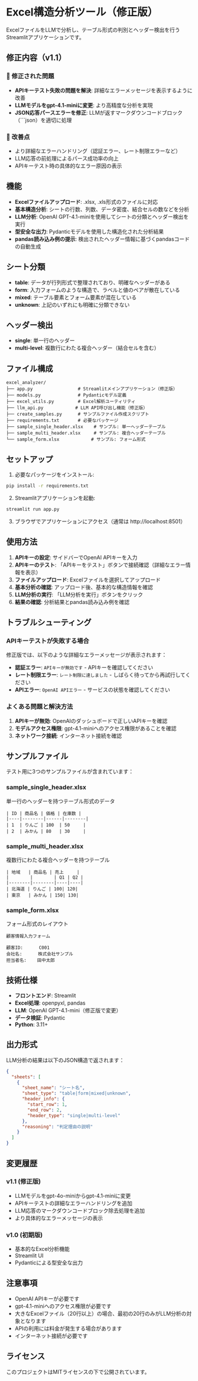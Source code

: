 # Excel構造分析ツール（修正版）

ExcelファイルをLLMで分析し、テーブル形式の判別とヘッダー検出を行うStreamlitアプリケーションです。

## 修正内容（v1.1）

### 🔧 修正された問題
- **APIキーテスト失敗の問題を解決**: 詳細なエラーメッセージを表示するように改善
- **LLMモデルをgpt-4.1-miniに変更**: より高精度な分析を実現
- **JSON応答パースエラーを修正**: LLMが返すマークダウンコードブロック（```json）を適切に処理

### 🚀 改善点
- より詳細なエラーハンドリング（認証エラー、レート制限エラーなど）
- LLM応答の前処理によるパース成功率の向上
- APIキーテスト時の具体的なエラー原因の表示

## 機能

- **Excelファイルアップロード**: .xlsx, .xls形式のファイルに対応
- **基本構造分析**: シートの行数、列数、データ密度、結合セルの数などを分析
- **LLM分析**: OpenAI GPT-4.1-miniを使用してシートの分類とヘッダー検出を実行
- **型安全な出力**: Pydanticモデルを使用した構造化された分析結果
- **pandas読み込み例の提示**: 検出されたヘッダー情報に基づくpandasコードの自動生成

## シート分類

- **table**: データが行列形式で整理されており、明確なヘッダーがある
- **form**: 入力フォームのような構造で、ラベルと値のペアが散在している
- **mixed**: テーブル要素とフォーム要素が混在している
- **unknown**: 上記のいずれにも明確に分類できない

## ヘッダー検出

- **single**: 単一行のヘッダー
- **multi-level**: 複数行にわたる複合ヘッダー（結合セルを含む）

## ファイル構成

```
excel_analyzer/
├── app.py                 # Streamlitメインアプリケーション（修正版）
├── models.py              # Pydanticモデル定義
├── excel_utils.py         # Excel解析ユーティリティ
├── llm_api.py            # LLM API呼び出し機能（修正版）
├── create_samples.py      # サンプルファイル作成スクリプト
├── requirements.txt       # 必要なパッケージ
├── sample_single_header.xlsx    # サンプル: 単一ヘッダーテーブル
├── sample_multi_header.xlsx     # サンプル: 複合ヘッダーテーブル
└── sample_form.xlsx            # サンプル: フォーム形式
```

## セットアップ

1. 必要なパッケージをインストール:
```bash
pip install -r requirements.txt
```

2. Streamlitアプリケーションを起動:
```bash
streamlit run app.py
```

3. ブラウザでアプリケーションにアクセス（通常は http://localhost:8501）

## 使用方法

1. **APIキーの設定**: サイドバーでOpenAI APIキーを入力
2. **APIキーのテスト**: 「APIキーをテスト」ボタンで接続確認（詳細なエラー情報を表示）
3. **ファイルアップロード**: Excelファイルを選択してアップロード
4. **基本分析の確認**: アップロード後、基本的な構造情報を確認
5. **LLM分析の実行**: 「LLM分析を実行」ボタンをクリック
6. **結果の確認**: 分析結果とpandas読み込み例を確認

## トラブルシューティング

### APIキーテストが失敗する場合

修正版では、以下のような詳細なエラーメッセージが表示されます：

- **認証エラー**: `APIキーが無効です` - APIキーを確認してください
- **レート制限エラー**: `レート制限に達しました` - しばらく待ってから再試行してください
- **APIエラー**: `OpenAI APIエラー` - サービスの状態を確認してください

### よくある問題と解決方法

1. **APIキーが無効**: OpenAIのダッシュボードで正しいAPIキーを確認
2. **モデルアクセス権限**: gpt-4.1-miniへのアクセス権限があることを確認
3. **ネットワーク接続**: インターネット接続を確認

## サンプルファイル

テスト用に3つのサンプルファイルが含まれています：

### sample_single_header.xlsx
単一行のヘッダーを持つテーブル形式のデータ
```
| ID | 商品名 | 価格 | 在庫数 |
|----|--------|------|--------|
| 1  | りんご | 100  | 50     |
| 2  | みかん | 80   | 30     |
```

### sample_multi_header.xlsx
複数行にわたる複合ヘッダーを持つテーブル
```
| 地域   | 商品名 | 売上     |
|        |        | Q1 | Q2 |
|--------|--------|----|----|
| 北海道 | りんご | 100| 120|
| 東京   | みかん | 150| 130|
```

### sample_form.xlsx
フォーム形式のレイアウト
```
顧客情報入力フォーム

顧客ID:      C001
会社名:      株式会社サンプル
担当者名:    田中太郎
```

## 技術仕様

- **フロントエンド**: Streamlit
- **Excel処理**: openpyxl, pandas
- **LLM**: OpenAI GPT-4.1-mini（修正版で変更）
- **データ検証**: Pydantic
- **Python**: 3.11+

## 出力形式

LLM分析の結果は以下のJSON構造で返されます：

```json
{
  "sheets": [
    {
      "sheet_name": "シート名",
      "sheet_type": "table|form|mixed|unknown",
      "header_info": {
        "start_row": 1,
        "end_row": 2,
        "header_type": "single|multi-level"
      },
      "reasoning": "判定理由の説明"
    }
  ]
}
```

## 変更履歴

### v1.1 (修正版)
- LLMモデルをgpt-4o-miniからgpt-4.1-miniに変更
- APIキーテストの詳細なエラーハンドリングを追加
- LLM応答のマークダウンコードブロック除去処理を追加
- より具体的なエラーメッセージの表示

### v1.0 (初期版)
- 基本的なExcel分析機能
- Streamlit UI
- Pydanticによる型安全な出力

## 注意事項

- OpenAI APIキーが必要です
- gpt-4.1-miniへのアクセス権限が必要です
- 大きなExcelファイル（20行以上）の場合、最初の20行のみがLLM分析の対象となります
- APIの利用には料金が発生する場合があります
- インターネット接続が必要です

## ライセンス

このプロジェクトはMITライセンスの下で公開されています。

